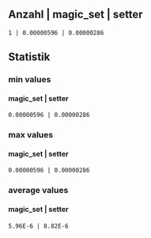 

## Anzahl | magic_set | setter

```
1 | 0.00000596 | 0.00000286
```

## Statistik
### min values
#### magic_set | setter
```
0.00000596 | 0.00000286
```
### max values
#### magic_set | setter
```
0.00000596 | 0.00000286
```
### average values
#### magic_set | setter
```
5.96E-6 | 8.82E-6
``` 
 